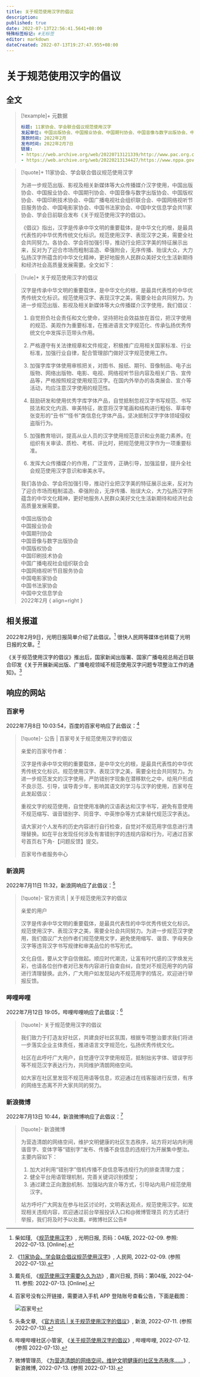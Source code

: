 ```yaml
---
title: 关于规范使用汉字的倡议
description:
published: true
date: 2022-07-13T22:56:41.5641+08:00
特殊标签标记: #无标签
editor: markdown
dateCreated: 2022-07-13T19:27:47.955+08:00
---
```


# 关于规范使用汉字的倡议

## 全文

> [!example]+ 元数据
>
> ```yaml
> 标题: 11家协会、学会联合倡议规范使用汉字
> 发起单位: 中国出版协会、中国报业协会、中国期刊协会、中国音像与数字出版协会、中国版权协会、中国印刷技术协会、中国广播电视社会组织联合会、中国网络视听节目服务协会、中国电影家协会、中国书法家协会、中国中文信息学会
> 落款时间: 2022年2月
> 发布时间: 2022年2月7日
> 链接:
> - https://web.archive.org/web/20220713121339/http://www.pac.org.cn/yaowen/2022-02-07/1000002739.html
> - https://web.archive.org/web/20220213134427/https://www.nppa.gov.cn/nppa/contents/280/103355.shtml
> ```

> [!quote]+ 11家协会、学会联合倡议规范使用汉字
>
> 为进一步规范出版、影视及相关新媒体等大众传播媒介汉字使用，中国出版协会、中国报业协会、中国期刊协会、中国音像与数字出版协会、中国版权协会、中国印刷技术协会、中国广播电视社会组织联合会、中国网络视听节目服务协会、中国电影家协会、中国书法家协会、中国中文信息学会共11家协会、学会日前联合发布《关于规范使用汉字的倡议》。
>
> 《倡议》指出，汉字是传承中华文明的重要载体，是中华文化的根，是最具代表性的中华优秀传统文化标识。规范使用汉字、表现汉字之美，需要全社会共同努力。各协会、学会将加强引导，推动行业把汉字美的特征展示出来，反对为了迎合市场而粗制滥造、牵强附会，无序传播、贻误大众，大力弘扬汉字所蕴含的中华文化精神，更好地服务人民群众美好文化生活新期待和经济社会高质量发展需要。全文如下：

> [!rule]+ 关于规范使用汉字的倡议
>
> 汉字是传承中华文明的重要载体，是中华文化的根，是最具代表性的中华优秀传统文化标识。规范使用汉字、表现汉字之美，需要全社会共同努力。为进一步规范出版、影视及相关新媒体等大众传播媒介汉字使用，我们倡议：
>
> 1.  自觉担负社会责任和文化使命，坚持把社会效益放在首位，把汉字使用的规范、美观作为重要标准，在推进语言文字规范化、传承弘扬优秀传统文化中发挥示范带头作用。
>
> 2.  严格遵守有关法律规章和文件规定，积极推广应用相关国家标准、行业标准，加强行业自律，配合管理部门做好汉字规范使用工作。
>
> 3.  加强字库字体使用审核把关，对图书、报纸、期刊、音像制品、电子出版物、网络出版物、电影、电视、网络视听节目内容及相关广告、宣传品等，严格按照规定使用规范汉字。在国内外举办的各类展会、宣介等活动，均应注意汉字使用的规范性。
>
> 4.  鼓励研发和使用优秀字库字体产品，自觉抵制忽视汉字书写规范、书写技法和文化内涵、审美特征，故意将汉字笔画和结构进行粗俗、草率夸张变形的“丑书”“怪书”类信息化字体产品，坚决抵制汉字字体领域侵权盗版行为。
>
> 5.  加强教育培训，提高从业人员的汉字使用规范意识和业务能力素养。在组织有关审读、质检、考核、评比时，把规范使用汉字作为一项重要标准。
>
> 6.  发挥大众传播媒介的作用，广泛宣传，正确引导，加强监督，提升全社会规范使用汉字意识和审美水平。
>
> 我们各协会、学会将加强引导，推动行业把汉字美的特征展示出来，反对为了迎合市场而粗制滥造、牵强附会，无序传播、贻误大众，大力弘扬汉字所蕴含的中华文化精神，更好地服务人民群众美好文化生活新期待和经济社会高质量发展需要。
>
> 中国出版协会<br>中国报业协会<br>中国期刊协会<br>中国音像与数字出版协会<br>中国版权协会<br>中国印刷技术协会<br>中国广播电视社会组织联合会<br>中国网络视听节目服务协会<br>中国电影家协会<br>中国书法家协会<br>中国中文信息学会<br>2022年2月
> { align=right }

## 相关报道

2022年2月9日，光明日报简单介绍了此倡议。[^gmwp] 很快人民网等媒体也转载了光明日报的文章。[^32348367]

[^gmwp]: 柴如瑾, 《[规范使用汉字](https://web.archive.org/web/20220307184012/https://epaper.gmw.cn/gmrb/html/2022-02/09/nw.D110000gmrb_20220209_3-04.htm)》, 光明日报, 页码：04版, 2022-02-09. 参照: 2022-07-13. [Online].

[^32348367]: 《[11家协会、学会联合倡议规范使用汉字](https://web.archive.org/web/20220613090129/http://edu.people.com.cn/n1/2022/0209/c1006-32348367.html)》, 人民网, 2022-02-09. (参照 2022-07-13).

《关于规范使用汉字的倡议》推出后，国家新闻出版署、国家广播电视总局近日联合印发《关于开展新闻出版、广播电视领域不规范使用汉字问题专项整治工作的通知》。[^102890]

[^102890]: 戴先任, 《[规范使用汉字需要久久为功](https://web.archive.org/web/20220713112621/https://jxrb.cnjxol.com/jxrbPaper/pc/content/202204/11/content_102890.html)》, 嘉兴日报, 页码：第04版, 2022-04-11. 参照: 2022-07-13. [Online].

## 响应的网站

### 百家号

2022年7月8日 10:03:54，百度的百家号响应了此倡议：[^bjh]

[^bjh]:
    百家号没有公开链接，需要进入手机 APP 登陆账号查看公告，下面是截图：

    ![百家号](https://s3.tebi.io/ggame/rule/行业规范/关于规范使用汉字的倡议/百家号.webp)

> [!quote]- 公告 | 百家号关于规范使用汉字的倡议
>
> 亲爱的百家号作者：
>
> 汉字是传承中华文明的重要载体，是中华文化的根，是最具代表性的中华优秀传统文化标识。规范使用汉字、表现汉字之美，需要全社会共同努力。为进一步规范发文的汉字使用，严防错别字现象在潜移默化之中，给用户形成不良示范、引导，误导青少年，影响其语文的学习与汉字的使用，百家号在此发起倡议：
>
> 重视文字的规范使用，自觉使用准确的汉语表达和汉字书写，避免有意使用不规范缩写、谐音错别字、同音字、中英惨杂等方式来替代规范汉字表达。
>
> 请大家对个人发布的历史内容进行自行检查，自觉对不规范用字信息进行清理替换。如在平台发现任何涉及有害错别字的违规内容和行为，可通过百家号首页右下角-【问题反馈】提交。
>
> 百家号作者服务中心

### 新浪网

2022年7月11日 11:32，新浪网响应了此倡议：[^6a05b2]

[^6a05b2]: 头条文章, 《[官方资讯 | 关于规范使用汉字的倡议](https://web.archive.org/web/20220713112030/https://k.sina.com.cn/article_1778758223_6a05b24f00101ce1j.html)》, 新浪, 2022-07-11. (参照 2022-07-13).

> [!quote]- 官方资讯 | 关于规范使用汉字的倡议
>
> 亲爱的用户
>
> 汉字是传承中华文明的重要载体，是最具代表性的中华优秀传统文化标识。规范使用汉字、表现汉字之美，需要全社会共同努力。为进一步规范汉字使用，我们倡议广大创作者们规范使用文字，避免使用缩写、谐音、字母夹杂汉字等违背汉字书写规律和审美品位的书写形式。
>
> 文化自信，要从文字自信做起。顺应时代潮流，让富有时代感的汉字焕发光彩，也请各位创作者对已发布内容进行自查自纠，自觉对不规范用字的内容进行清理替换。此外，广大用户如发现站内不规范用字的情况，欢迎进行举报反馈。

### 哔哩哔哩

2022年7月12日 19:05，哔哩哔哩响应了此倡议：[^ehNHw]

[^ehNHw]: 哔哩哔哩社区小管家, 《[关于规范使用汉字的倡议](https://archive.ph/ehNHw "https://www.bilibili.com/read/cv17535423")》, 哔哩哔哩, 2022-07-12. (参照 2022-07-13).

> [!quote]- 关于规范使用汉字的倡议
>
> 我们致力于打造友好社区，共建良好社区氛围，根据专项整治要求我们将进一步落实企业主体责任，推进语言文字规范化，弘扬优秀传统文化。
>
> 社区在此呼吁广大用户，自觉遵守汉字使用规范，抵制拙劣字体、错误字形等不规范汉字表达行为，共同维护清朗网络空间。
>
> 如大家在社区里发现不规范用语等信息，欢迎通过在线客服进行反馈，有序的网络生态离不开大家共同的努力。

### 新浪微博

2022年7月13日 10:44，新浪微博响应了此倡议：[^LwBdn]

[^LwBdn]: 微博管理员, 《[为营造清朗的网络空间，维护文明健康的社区生态秩序……](https://archive.ph/LwBdn "https://weibo.com/1934183965/LC43v6SBi")》, 新浪微博, 2022-07-13. (参照 2022-07-13).

> [!quote]- 新浪微博
>
> 为营造清朗的网络空间，维护文明健康的社区生态秩序，站方将对站内利用谐音字、变体字等“错别字”发布、传播不良信息的违规行为开展集中整治。主要内容如下：
>
> 1.  加大对利用“错别字”借机传播不良信息等违规行为的排查清理力度；
> 2.  健全平台用语管理机制，完善关键词识别模型；
> 3.  通过建立正向激励机制、加强站内宣介等方式，引导站内用户规范使用汉字。
>
> 站方呼吁广大网友在参与社区讨论时，文明表达观点，规范使用汉字。如发现相关违规内容，欢迎通过前台举报投诉入口和@微博管理员 的方式进行举报，我们将及时予以处置。#微博社区公告#  
